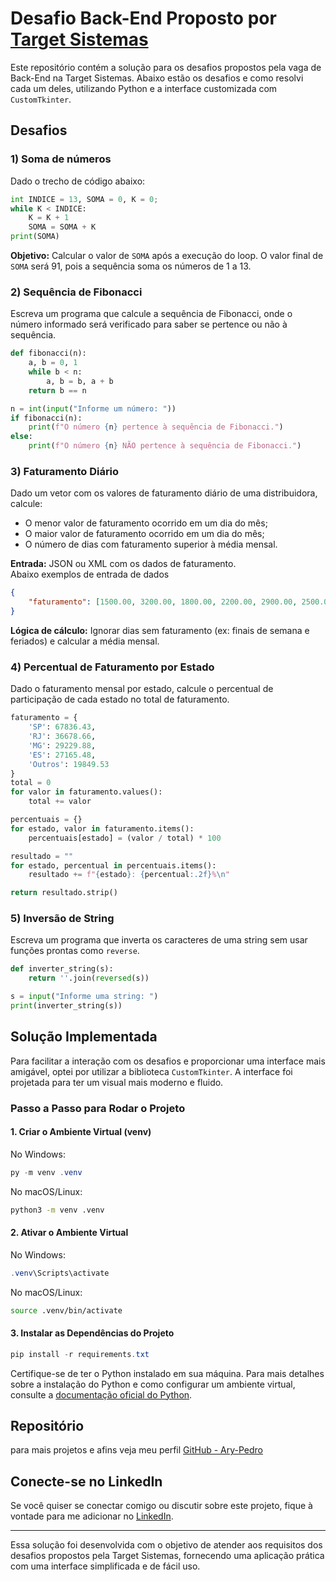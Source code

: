 # Desafio Back-End Proposto por [Target Sistemas](https://targetsistemas.com.br/)

Este repositório contém a solução para os desafios propostos pela vaga de Back-End na Target Sistemas. Abaixo estão os desafios e como resolvi cada um deles, utilizando Python e a interface customizada com `CustomTkinter`.

## Desafios

### 1) Soma de números
Dado o trecho de código abaixo:

```python
int INDICE = 13, SOMA = 0, K = 0;
while K < INDICE:
    K = K + 1
    SOMA = SOMA + K
print(SOMA)
```

**Objetivo:** Calcular o valor de `SOMA` após a execução do loop. O valor final de `SOMA` será 91, pois a sequência soma os números de 1 a 13.

### 2) Sequência de Fibonacci
Escreva um programa que calcule a sequência de Fibonacci, onde o número informado será verificado para saber se pertence ou não à sequência.

```python
def fibonacci(n):
    a, b = 0, 1
    while b < n:
        a, b = b, a + b
    return b == n

n = int(input("Informe um número: "))
if fibonacci(n):
    print(f"O número {n} pertence à sequência de Fibonacci.")
else:
    print(f"O número {n} NÃO pertence à sequência de Fibonacci.")
```

### 3) Faturamento Diário
Dado um vetor com os valores de faturamento diário de uma distribuidora, calcule:

- O menor valor de faturamento ocorrido em um dia do mês;
- O maior valor de faturamento ocorrido em um dia do mês;
- O número de dias com faturamento superior à média mensal.

**Entrada:** JSON ou XML com os dados de faturamento.
<br>
Abaixo exemplos de entrada de dados
```json
{
    "faturamento": [1500.00, 3200.00, 1800.00, 2200.00, 2900.00, 2500.00]
}
```

**Lógica de cálculo:** Ignorar dias sem faturamento (ex: finais de semana e feriados) e calcular a média mensal.

### 4) Percentual de Faturamento por Estado
Dado o faturamento mensal por estado, calcule o percentual de participação de cada estado no total de faturamento.

```python
faturamento = {
    'SP': 67836.43,
    'RJ': 36678.66,
    'MG': 29229.88,
    'ES': 27165.48,
    'Outros': 19849.53
}
total = 0
for valor in faturamento.values():
    total += valor

percentuais = {}
for estado, valor in faturamento.items():
    percentuais[estado] = (valor / total) * 100

resultado = ""
for estado, percentual in percentuais.items():
    resultado += f"{estado}: {percentual:.2f}%\n"

return resultado.strip()

```

### 5) Inversão de String
Escreva um programa que inverta os caracteres de uma string sem usar funções prontas como `reverse`.

```python
def inverter_string(s):
    return ''.join(reversed(s))

s = input("Informe uma string: ")
print(inverter_string(s))
```

## Solução Implementada

Para facilitar a interação com os desafios e proporcionar uma interface mais amigável, optei por utilizar a biblioteca `CustomTkinter`. A interface foi projetada para ter um visual mais moderno e fluido.

### Passo a Passo para Rodar o Projeto

#### 1. Criar o Ambiente Virtual (venv)

No Windows:
```powershell
py -m venv .venv
```

No macOS/Linux:
```bash
python3 -m venv .venv
```

#### 2. Ativar o Ambiente Virtual

No Windows:
```powershell
.venv\Scripts\activate
```

No macOS/Linux:
```bash
source .venv/bin/activate
```

#### 3. Instalar as Dependências do Projeto
```powershell
pip install -r requirements.txt
```

Certifique-se de ter o Python instalado em sua máquina. Para mais detalhes sobre a instalação do Python e como configurar um ambiente virtual, consulte a [documentação oficial do Python](https://docs.python.org/3/tutorial/venv.html).

## Repositório

para mais projetos e afins veja meu perfil
[GitHub - Ary-Pedro](https://github.com/Ary-Pedro)

## Conecte-se no LinkedIn

Se você quiser se conectar comigo ou discutir sobre este projeto, fique à vontade para me adicionar no [LinkedIn](https://www.linkedin.com/in/pedro-cézar-s-de-souza).

---

Essa solução foi desenvolvida com o objetivo de atender aos requisitos dos desafios propostos pela Target Sistemas, fornecendo uma aplicação prática com uma interface simplificada e de fácil uso.
